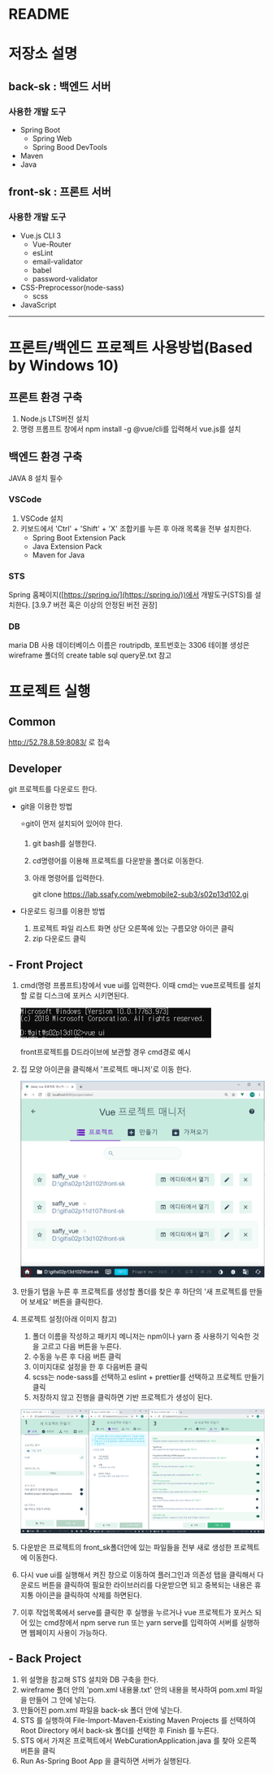 # README

# 저장소 설명

## back-sk : 백엔드 서버

### 사용한 개발 도구

- Spring Boot
    - Spring Web
    - Spring Bood DevTools
- Maven
- Java

## front-sk : 프론트 서버

### 사용한 개발 도구

- Vue.js CLI 3
    - Vue-Router
    - esLint
    - email-validator
    - babel
    - password-validator
- CSS-Preprocessor(node-sass)
    - scss
- JavaScript

---

# 프론트/백엔드 프로젝트 사용방법(Based by Windows 10)

## 프론트 환경 구축

1. Node.js LTS버전 설치
2. 명령 프롬프트 창에서 npm install -g  @vue/cli를 입력해서 vue.js를 설치

## 백엔드 환경 구축

JAVA 8 설치 필수

### VSCode

1. VSCode 설치
2. 키보드에서 'Ctrl' + 'Shift' + 'X' 조합키를 누른 후 아래 목록을 전부 설치한다.
    - Spring Boot Extension Pack
    - Java Extension Pack
    - Maven for Java

### STS

Spring 홈페이지([https://spring.io/](https://spring.io/))에서 개발도구(STS)를 설치한다. [3.9.7 버전 혹은 이상의 안정된 버전 권장]

### DB

maria DB 사용
데이터베이스 이름은 routripdb, 포트번호는 3306
테이블 생성은 wireframe 폴더의 create table sql query문.txt 참고

# 프로젝트 실행

## Common

http://52.78.8.59:8083/ 로 접속

## Developer

git 프로젝트를 다운로드 한다.

- git을 이용한 방법

    ⭐git이 먼저 설치되어 있어야 한다.

    1. git bash를 실행한다.
    2. cd명령어를 이용해 프로젝트를 다운받을 폴더로 이동한다.
    3. 아래 명령어를 입력한다.

        git clone https://lab.ssafy.com/webmobile2-sub3/s02p13d102.gi

- 다운로드 링크를 이용한 방법
    1. 프로젝트 파일 리스트 화면 상단 오른쪽에 있는 구름모양 아이콘 클릭
    2. zip 다운로드 클릭

## - Front Project

1. cmd(명령 프롬프트)창에서 vue ui를 입력한다. 이때 cmd는 vue프로젝트를 설치할 로컬 디스크에 포커스 시키면된다.

    ![readmeImg/Untitled.png](readmeImg/Untitled.png)

    front프로젝트를 D드라이브에 보관할 경우 cmd경로 예시

2. 집 모양 아이콘을 클릭해서 '프로젝트 매니저'로 이동 한다.

    ![readmeImg/Untitled%201.png](readmeImg/Untitled%201.png)

3. 만들기 탭을 누른 후 프로젝트를 생성할 폴더를 찾은 후 하단의 '새 프로젝트를 만들어 보세요' 버튼을 클릭한다.
4. 프로젝트 설정(아래 이미지 참고)
    1. 폴더 이름을 작성하고 패키지 메니저는 npm이나 yarn 중 사용하기 익숙한 것을 고르고 다음 버튼을 누른다.
    2. 수동을 누른 후 다음 버튼 클릭
    3. 이미지대로 설정을 한 후 다음버튼 클릭
    4. scss는 node-sass를 선택하고 eslint + prettier를 선택하고 프로젝트 만들기 클릭
    5. 저장하지 않고 진행을 클릭하면 기반 프로젝트가 생성이 된다.

    ![readmeImg/_-1.png](readmeImg/_-1.png)

5. 다운받은 프로젝트의 front_sk폴더안에 있는 파일들을 전부 새로 생성한 프로젝트에 이동한다.
6. 다시 vue ui를 실행해서 켜진 창으로 이동하여 플러그인과 의존성 탭을 클릭해서 다운로드 버튼을 클릭하여 필요한 라이브러리를 다운받으면 되고  중복되는 내용은 휴지통 아이콘을 클릭하여 삭제를 하면된다.
7. 이후 작업목록에서 serve를 클릭한 후 실행을 누르거나 vue 프로젝트가 포커스 되어 있는 cmd창에서 npm serve run 또는 yarn serve를 입력하여 서버를 실행하면 웹페이지 사용이 가능하다.

## - Back Project

1. 위 설명을 참고해 STS 설치와 DB 구축을 한다.
2. wireframe 폴더 안의 'pom.xml 내용물.txt' 안의 내용을 복사하여 pom.xml 파일을 만들어 그 안에 넣는다.
3. 만들어진 pom.xml 파일을 back-sk 폴더 안에 넣는다.
4. STS 를 실행하여 File-Import-Maven-Existing Maven Projects 를 선택하여 Root Directory 에서 back-sk 폴더를 선택한 후 Finish 를 누른다.
5. STS 에서 가져온 프로젝트에서 WebCurationApplication.java 를 찾아 오른쪽 버튼을 클릭
6. Run As-Spring Boot App 을 클릭하면 서버가 실행된다.